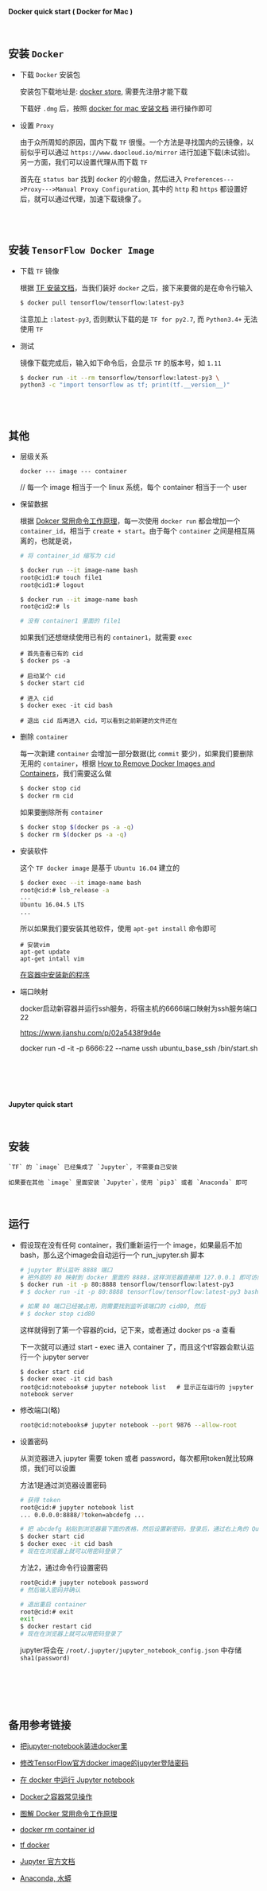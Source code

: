 **Docker quick start ( Docker for Mac )**

<br>

##	安装 `Docker`

*	下载 `Docker` 安装包

	安装包下载地址是: [docker store](https://store.docker.com/editions/community/docker-ce-desktop-mac), 需要先注册才能下载

	下载好 `.dmg` 后，按照 [docker for mac 安装文档](https://docs.docker.com/docker-for-mac/install/) 进行操作即可

*	设置 `Proxy`

	由于众所周知的原因，国内下载 `TF` 很慢。一个方法是寻找国内的云镜像，以前似乎可以通过 `https://www.daocloud.io/mirror` 进行加速下载(未试验)。另一方面，我们可以设置代理从而下载 `TF`

	首先在 `status bar` 找到 `docker` 的小鲸鱼，然后进入 `Preferences--->Proxy--->Manual Proxy Configuration`, 其中的 `http` 和 `https` 都设置好后，就可以通过代理，加速下载镜像了。

<br><br>

##	安装 `TensorFlow Docker Image`

*	下载 `TF` 镜像

	根据 [TF 安装文档](https://www.tensorflow.org/install/docker)，当我们装好 `docker` 之后，接下来要做的是在命令行输入

	```bash
	$ docker pull tensorflow/tensorflow:latest-py3
	```

	注意加上 `:latest-py3`, 否则默认下载的是 `TF for py2.7`, 而 `Python3.4+` 无法使用 `TF`

*	测试

	镜像下载完成后，输入如下命令后，会显示 `TF` 的版本号，如 `1.11`

	```bash
	$ docker run -it --rm tensorflow/tensorflow:latest-py3 \
	python3 -c "import tensorflow as tf; print(tf.__version__)"
	```

<br><br>

##	其他

*	层级关系

	`docker --- image --- container`
	
	// 每一个 image 相当于一个 linux 系统，每个 container 相当于一个 user

*	保留数据

	根据 [Dokcer 常用命令工作原理](https://www.hi-linux.com/posts/44544.html)，每一次使用 `docker run` 都会增加一个 `container_id`，相当于 `create + start`。由于每个 `container` 之间是相互隔离的，也就是说，

	```bash
	# 将 container_id 缩写为 cid

	$ docker run --it image-name bash
	root@cid1:# touch file1
	root@cid1:# logout

	$ docker run --it image-name bash
	root@cid2:# ls

	# 没有 container1 里面的 file1
	```

	如果我们还想继续使用已有的 `container1`，就需要 `exec`

	```
	# 首先查看已有的 cid
	$ docker ps -a

	# 启动某个 cid
	$ docker start cid

	# 进入 cid
	$ docker exec -it cid bash

	# 退出 cid 后再进入 cid，可以看到之前新建的文件还在
	```

	<!-- image -> container 有点像多层的 `git`, 而 container 之间就像不同的 branch -->

*	删除 `container`

	每一次新建 `container` 会增加一部分数据(比 `commit` 要少)，如果我们要删除无用的 `container`，根据 [How to Remove Docker Images and Containers](https://tecadmin.net/remove-docker-images-and-containers/)，我们需要这么做

	```bash
	$ docker stop cid
	$ docker rm cid
	```

	如果要删除所有 `container`

	```bash
	$ docker stop $(docker ps -a -q)
	$ docker rm $(docker ps -a -q)
	```

*	安装软件

	这个 `TF docker image` 是基于 `Ubuntu 16.04` 建立的

	```bash
	$ docker exec --it image-name bash
	root@cid:# lsb_release -a
	...
	Ubuntu 16.04.5 LTS
	...
	```

	所以如果我们要安装其他软件，使用 `apt-get install` 命令即可
	
	```
	# 安装vim
	apt-get update
	apt-get intall vim
	```

	[在容器中安装新的程序](http://www.docker.org.cn/book/docker/docker-install-package-9.html)

*	端口映射

	docker启动新容器并运行ssh服务，将宿主机的6666端口映射为ssh服务端口22

	https://www.jianshu.com/p/02a5438f9d4e

	docker run -d -it -p 6666:22 --name ussh ubuntu_base_ssh /bin/start.sh

<br><br><br><br>

**Jupyter quick start**

<br>

##	安装

	`TF` 的 `image` 已经集成了 `Jupyter`, 不需要自己安装
	
	如果要在其他 `image` 里面安装 `Jupyter`，使用 `pip3` 或者 `Anaconda` 即可

<br>

##	运行

*	假设现在没有任何 container，我们重新运行一个 image，如果最后不加 bash，那么这个image会自动运行一个 run_jupyter.sh 脚本

	```bash
	# jupyter 默认监听 8888 端口
	# 把外部的 80 映射到 docker 里面的 8888，这样浏览器直接用 127.0.0.1 即可访问
	$ docker run -it -p 80:8888 tensorflow/tensorflow:latest-py3			# 自动运行 jupyter server
	# $ docker run -it -p 80:8888 tensorflow/tensorflow:latest-py3 bash	# 不运行 jupyter server
	
	# 如果 80 端口已经被占用，则需要找到监听该端口的 cid80, 然后
	# $ docker stop cid80
	```

	这样就得到了第一个容器的cid，记下来，或者通过 docker ps -a 查看

	下一次就可以通过 start - exec 进入 container 了，而且这个tf容器会默认运行一个 jupyter server
	
	```
	$ docker start cid
	$ docker exec -it cid bash
	root@cid:notebooks# jupyter notebook list	# 显示正在运行的 jupyter notebook server
	```

*	修改端口(略)

	```bash
	root@cid:notebooks# jupyter notebook --port 9876 --allow-root
	```

*	设置密码

	从浏览器进入 jupyter 需要 token 或者 password，每次都用token就比较麻烦，我们可以设置

	方法1是通过浏览器设置密码

	```bash
	# 获得 token
	root@cid:# jupyter notebook list
	... 0.0.0.0:8888/?token=abcdefg ...
	
	# 把 abcdefg 粘贴到浏览器最下面的表格，然后设置新密码，登录后，通过右上角的 Quit 退出服务器，再重新 start -exec
	$ docker start cid
	$ docker exec -it cid bash
	# 现在在浏览器上就可以用密码登录了
	```
	
	方法2，通过命令行设置密码
	
	```bash
	root@cid:# jupyter notebook password
	# 然后输入密码并确认
	
	# 退出重启 container
	root@cid:# exit
	exit
	$ docker restart cid
	# 现在在浏览器上就可以用密码登录了
	```

	jupyter将会在 `/root/.jupyter/jupyter_notebook_config.json` 中存储 `sha1(password)`

<br><br><br><br>

##	备用参考链接

*	[把jupyter-notebook装进docker里](https://www.jishux.com/p/a57631d9bfeeb4ae)

*	[修改TensorFlow官方docker image的jupyter登陆密码](https://blog.csdn.net/yangxuan0261/article/details/74276007)

*	[在 docker 中运行 Jupyter notebook](https://blog.windrunner.me/programming/jupyter-docker.html)

*	[Docker之容器常见操作](http://blog.51cto.com/qiangsh/2162565)

*	[图解 Docker 常用命令工作原理](https://www.hi-linux.com/posts/44544.html)

*	[docker rm container id](https://www.google.com/search?q=docker+rm+container+id)

*	[tf docker](https://www.tensorflow.org/install/docker)

*	[Jupyter 官方文档](https://jupyter.org/documentation)

*	[Anaconda, 水蟒](http://dict.youdao.com/w/anaconda)
